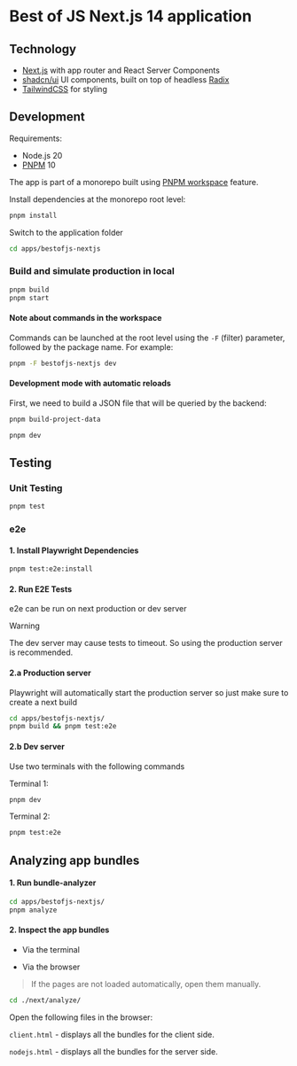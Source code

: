 # Best of JS Next.js 14 application

## Technology

- [Next.js](https://nextjs.org/) with app router and React Server Components
- [shadcn/ui](https://ui.shadcn.com/) UI components, built on top of headless [Radix](https://radix-ui.com/)
- [TailwindCSS](https://tailwindcss.com/) for styling

## Development

Requirements:

- Node.js 20
- [PNPM](https://pnpm.io/) 10

The app is part of a monorepo built using [PNPM workspace](https://pnpm.io/workspaces) feature.

Install dependencies at the monorepo root level:

```bash
pnpm install
```

Switch to the application folder

```bash
cd apps/bestofjs-nextjs
```

### Build and simulate production in local

```bash
pnpm build
pnpm start
```

#### Note about commands in the workspace

Commands can be launched at the root level using the `-F` (filter) parameter, followed by the package name.
For example:

```bash
pnpm -F bestofjs-nextjs dev
```

#### Development mode with automatic reloads

First, we need to build a JSON file that will be queried by the backend:

```bash
pnpm build-project-data
```

```bash
pnpm dev
```

## Testing

### Unit Testing

```bash
pnpm test
```

### e2e

#### 1. Install Playwright Dependencies

```bash
pnpm test:e2e:install
```

#### 2. Run E2E Tests

e2e can be run on next production or dev server

> [!WARNING]
> The dev server may cause tests to timeout.
> So using the production server is recommended.

#### 2.a Production server

Playwright will automatically start the production server so just make sure to create a next build

```bash
cd apps/bestofjs-nextjs/
pnpm build && pnpm test:e2e
```

#### 2.b Dev server

Use two terminals with the following commands

Terminal 1:

```bash
pnpm dev
```

Terminal 2:

```bash
pnpm test:e2e
```

## Analyzing app bundles

#### 1. Run bundle-analyzer

```bash
cd apps/bestofjs-nextjs/
pnpm analyze
```

#### 2. Inspect the app bundles

- Via the terminal

- Via the browser

> If the pages are not loaded automatically, open them manually.

```bash
cd ./next/analyze/
```

Open the following files in the browser:

`client.html` - displays all the bundles for the client side.

`nodejs.html` - displays all the bundles for the server side.
